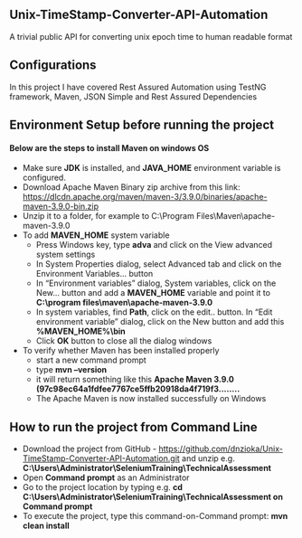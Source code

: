 ## Unix-TimeStamp-Converter-API-Automation
A trivial public API for converting unix epoch time to human readable format

## Configurations
In this project I have covered Rest Assured Automation using TestNG framework, Maven, JSON Simple and Rest Assured Dependencies

## Environment Setup before running the project
#### Below are the steps to install Maven on windows OS
* Make sure **JDK** is installed, and **JAVA_HOME** environment variable is configured.
* Download Apache Maven Binary zip archive from this link: https://dlcdn.apache.org/maven/maven-3/3.9.0/binaries/apache-maven-3.9.0-bin.zip
* Unzip it to a folder, for example to C:\Program Files\Maven\apache-maven-3.9.0
* To add **MAVEN_HOME** system variable
  * Press Windows key, type **adva** and click on the View advanced system settings
  * In System Properties dialog, select Advanced tab and click on the Environment Variables... button
  * In “Environment variables” dialog, System variables, click on the New... button and add a **MAVEN_HOME** variable and point it to **C:\program files\maven\apache-maven-3.9.0**
  * In system variables, find **Path**, click on the edit.. button. In “Edit environment variable” dialog, click on the New button and add this **%MAVEN_HOME%\bin**
  * Click **OK** button to close all the dialog windows
* To verify whether Maven has been installed properly
  * start a new command prompt
  * type **mvn –version**
  * it will return something like this **Apache Maven 3.9.0 (97c98ec64a1fdfee7767ce5ffb20918da4f719f3........**
  * The Apache Maven is now installed successfully on Windows
## How to run the project from Command Line
* Download the project from GitHub - https://github.com/dnzioka/Unix-TimeStamp-Converter-API-Automation.git  and unzip e.g. **C:\Users\Administrator\SeleniumTraining\TechnicalAssessment**
* Open **Command prompt** as an Administrator
* Go to the project location by typing e.g. **cd C:\Users\Administrator\SeleniumTraining\TechnicalAssessment on Command prompt**
* To execute the project, type this command-on-Command prompt: **mvn clean install**

